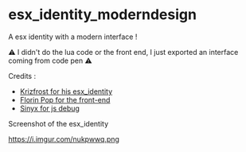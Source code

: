 # esx_identity_moderndesign
 A esx identity with a modern interface !

⚠️ I didn't do the lua code or the front end, I just exported an interface coming from code pen ⚠️

Credits :
- <a href="https://github.com/Krizfrost/esx_civliferp_identity">Krizfrost for his esx_identity</a>
- <a href="https://www.florin-pop.com/">Florin Pop for the front-end</a>
-  <a href="http://sinyx.fr/">Sinyx for js debug</a>

 Screenshot of the esx_identity
 
 https://i.imgur.com/nukpwwq.png
